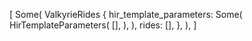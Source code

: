 [
    Some(
        ValkyrieRides {
            hir_template_parameters: Some(
                HirTemplateParameters(
                    [],
                ),
            ),
            rides: [],
        },
    ),
]